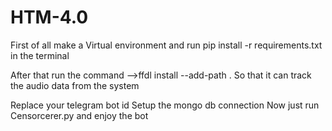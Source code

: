 # HTM-4.0

First of all make a Virtual environment and run
pip install -r requirements.txt in the terminal

After that run the command -->ffdl install --add-path
. So that it can track the audio data from the system

Replace your telegram bot id
Setup the mongo db connection
Now just run Censorcerer.py and enjoy the bot



